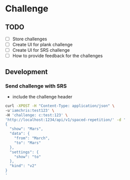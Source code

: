 # Challenge
## TODO
- [ ] Store challenges
- [ ] Create UI for plank challenge
- [ ] Create UI for SRS challenge
- [ ] How to provide feedback for the challenges

## Development

### Send challenge with SRS

- include the challenge header

```sh
curl -XPOST -H "Content-Type: application/json" \
-u'iamchris:test123' \
-H 'challenge: c:test:123' \
'http://localhost:1234/api/v1/spaced-repetition/' -d '
{
  "show": "Mars",
  "data": {
    "from": "March",
    "to": "Mars"
  },
  "settings": {
    "show": "to"
  },
  "kind": "v2"
}
'
```
